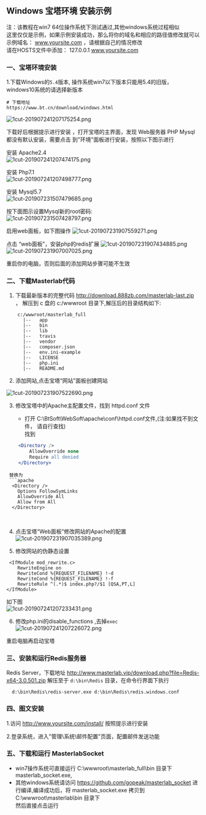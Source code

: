 
## Windows 宝塔环境 安装示例

  注：该教程在win7 64位操作系统下测试通过,其他windows系统过程相似   
  这里仅仅是示例，如果示例安装成功，那么将你的域名和相应的路径值修改就可以  
  示例域名： www.yoursite.com  ，请根据自己的情况修改  
  请在HOSTS文件中添加： 127.0.0.1 www.yoursite.com    
  
### 一、宝塔环境安装

1.下载Windows的`5.4`版本, 操作系统win7以下版本只能用5.4的旧版，windows10系统的请选择新版本
```text
# 下载地址 
https://www.bt.cn/download/windows.html

```  

![1cut-201907241207175254.png](http://pm.masterlab.vip/attachment/image/20190724/1cut-201907241207175254.png "安装过程")  

下载好后根据提示进行安装 ，打开宝塔的主界面，发现 Web服务器 PHP Mysql 都没有默认安装，需要点击 到"环境"面板进行安装，按照以下图示进行  

安装 Apache2.4   
  ![1cut-201907241207474175.png](http://pm.masterlab.vip/attachment/image/20190724/1cut-201907241207474175.png "安装 Apache")  
 
安装 Php7.1  
![1cut-201907241207498777.png](http://pm.masterlab.vip/attachment/image/20190724/1cut-201907241207498777.png "安装Web服务php7")

安装 Mysql5.7  
![1cut-201907231507479685.png](http://pm.masterlab.vip/attachment/image/20190723/1cut-201907231507479685.png "安装 Mysql5.7 ")  

按下面图示设置Mysql新的root密码:  
![1cut-201907231507428797.png](http://pm.masterlab.vip/attachment/image/20190723/1cut-201907231507428797.png "设置Mysql新的root密码")  

启用web面板，如下图操作
![1cut-201907231907559271.png](http://pm.masterlab.vip/attachment/image/20190723/1cut-201907231907559271.png "启用web面板")


点击 “web面板”，安装php的redis扩展
![1cut-201907231907434885.png](http://pm.masterlab.vip/attachment/image/20190723/1cut-201907231907434885.png "安装扩展")  
![1cut-201907231907007025.png](http://pm.masterlab.vip/attachment/image/20190723/1cut-201907231907007025.png "安装扩展")  

重启你的电脑，否则后面的添加网站步骤可能不生效  

### 二、下载Masterlab代码

1. 下载最新版本的完整代码  http://download.888zb.com/masterlab-last.zip ，
 解压到 c 盘的 c:/wwwroot 目录下,解压后的目录结构如下:
```
    c:/wwwroot/masterlab_full            
      |--   app   
      |--   bin    
      |--   lib    
      |--   travis
      |--   vendor
      |--   composer.json
      |--   env.ini-example       
      |--   LICENSE
      |--   php.ini    
      |--   README.md
```

2. 添加网站,点击宝塔“网站”面板创建网站

![1cut-201907231907522690.png](http://pm.masterlab.vip/attachment/image/20190723/1cut-201907231907522690.png "添加网站")  

3. 修改宝塔中的Apache主配置文件，找到 httpd.conf 文件

   + 打开 C:\BtSoft\WebSoft\apache\conf\httpd.conf文件,(注:如果找不到文件， 请自行查找)  
   找到

   ```apache
    <Directory />
        AllowOverride none
        Require all denied
    </Directory>
  ```
   替换为
   ```apache
    <Directory />
      Options FollowSymLinks
      AllowOverride All      
      Allow from All  
    </Directory>
  ```
<br>

4. 点击宝塔“Web面板”修改网站的Apache的配置  
![1cut-201907231907035389.png](http://pm.masterlab.vip/attachment/image/20190723/1cut-201907231907035389.png "修改网站的Apache的配置")  

5. 修改网站的伪静态设置   

```text
 <IfModule mod_rewrite.c>
	RewriteEngine on
	RewriteCond %{REQUEST_FILENAME} !-d
	RewriteCond %{REQUEST_FILENAME} !-f
	RewriteRule ^(.*)$ index.php?/$1 [QSA,PT,L]
</IfModule>
```  

如下图  
![1cut-201907241207233431.png](http://pm.masterlab.vip/attachment/image/20190724/1cut-201907241207233431.png "伪静态")  

6. 修改php.ini的disable_functions ,去掉`exec`    
![1cut-201907241207226072.png](http://pm.masterlab.vip/attachment/image/20190724/1cut-201907241207226072.png "去掉exec")  


重启电脑再启动宝塔

### 三、安装和运行Redis服务器
   
  Redis Server，下载地址 http://www.masterlab.vip/download.php?file=Redis-x64-3.0.501.zip
  解压至于 `d:\bin\Redis` 目录，在命令行界面下执行 
  ```
    d:\bin\Redis\redis-server.exe d:\bin\Redis\redis.windows.conf
```

### 四、图文安装  


1.访问 http://www.yoursite.com/install/ 按照提示进行安装  
 
2.登录系统，进入"管理\系统\邮件配置"页面，配置邮件发送功能  


### 五、下载和运行 MasterlabSocket  

 * win7操作系统可直接运行 C:\wwwroot\masterlab_full\bin 目录下 masterlab_socket.exe,  
 * 其他windows系统请访问 https://github.com/gopeak/masterlab_socket 进行编译,编译成功后，将 masterlab_socket.exe 拷贝到 C:\wwwroot\masterlab\bin 目录下  
 然后直接点击运行  


 
 
